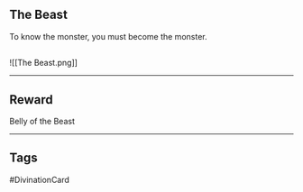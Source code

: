 ## The Beast
To know the monster, you must become the monster.
## 
![[The Beast.png]]

---
## Reward
Belly of the Beast

---
## Tags
#DivinationCard